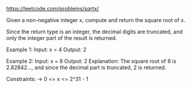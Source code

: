 https://leetcode.com/problems/sqrtx/

Given a non-negative integer x, compute and return the square root of x.

Since the return type is an integer, the decimal digits are truncated, and only the integer part of the result is returned.

Example 1:
Input: x = 4
Output: 2

Example 2:
Input: x = 8
Output: 2
Explanation: The square root of 8 is 2.82842..., and since the decimal part is truncated, 2 is returned.
 
Constraints:
-> 0 <= x <= 2^31 - 1
